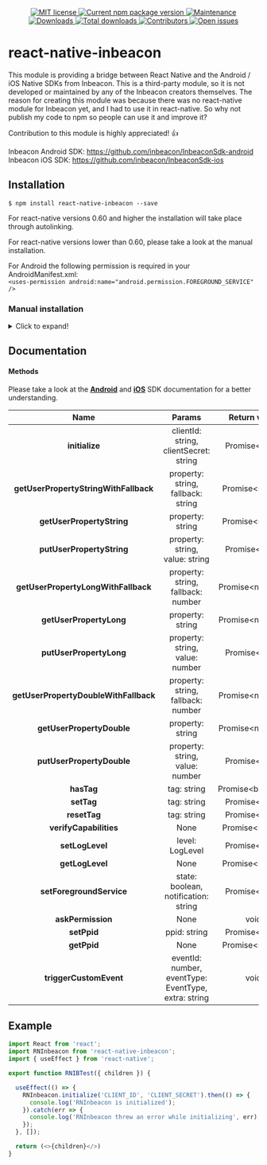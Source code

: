 <p align="center">
  <a href="./LICENSE">
    <img src="https://img.shields.io/badge/license-MIT-blue.svg" alt="MIT license" />
  </a>
  <a href="https://npmjs.org/package/react-native-inbeacon">
    <img src="http://img.shields.io/npm/v/react-native-inbeacon.svg" alt="Current npm package version" />
  </a>
  <a href="https://github.com/ramonvermeulen/react-native-inbeacon/graphs/commit-activity">
    <img src="https://img.shields.io/badge/Maintained%3F-yes-brightgreen.svg" alt="Maintenance" />
  </a>
  <a href="https://npmjs.org/package/react-native-inbeacon-reborn">
    <img src="http://img.shields.io/npm/dm/react-native-inbeacon.svg" alt="Downloads" />
  </a>
  <a href="https://npmjs.org/package/react-native-inbeacon">
    <img src="http://img.shields.io/npm/dt/react-native-inbeacon.svg?label=total%20downloads" alt="Total downloads" />
  </a>
  <a href="https://github.com/ramonvermeulen/react-native-inbeacon/graphs/contributors">
    <img src="https://img.shields.io/github/contributors/ramonvermeulen/react-native-inbeacon" alt="Contributors" />
  </a>
  <a href="https://github.com/ramonvermeulen/react-native-inbeacon/issues">
    <img src="https://img.shields.io/github/issues-raw/ramonvermeulen/react-native-inbeacon" alt="Open issues" />
  </a>
</p>

# react-native-inbeacon

This module is providing a bridge between React Native and the Android / iOS Native SDKs from Inbeacon. 
This is a third-party module, so it is not developed or maintained by any of the Inbeacon creators themselves. 
The reason for creating this module was because there was no react-native module for Inbeacon yet, and I had to use it in react-native. 
So why not publish my code to npm so people can use it and improve it?

Contribution to this module is highly appreciated! 👍

Inbeacon Android SDK: https://github.com/inbeacon/InbeaconSdk-android \
Inbeacon iOS SDK: https://github.com/inbeacon/InbeaconSdk-ios

## Installation
`$ npm install react-native-inbeacon --save`

For react-native versions 0.60 and higher the installation will take place through autolinking.

For react-native versions lower than 0.60, please take a look at the manual installation.

For Android the following permission is required in your AndroidManifest.xml:<br>
`<uses-permission android:name="android.permission.FOREGROUND_SERVICE" />`
### Manual installation
<details>
  <summary>Click to expand!</summary>
  
  #### iOS

  1. In XCode, in the project navigator, right click `Libraries` ➜ `Add Files to [your project's name]`
  2. Go to `node_modules` ➜ `react-native-inbeacon` and add `RNInbeacon.xcodeproj`
  3. In XCode, in the project navigator, select your project. Add `libRNInbeacon.a` to your project's `Build Phases` ➜ `Link Binary With Libraries`
  4. Run your project (`Cmd+R`)<

  #### Android

  1. Open up `android/app/src/main/java/[...]/MainActivity.java`
    - Add `import com.reactlibrary.RNInbeaconPackage;` to the imports at the top of the file
    - Add `new RNInbeaconPackage()` to the list returned by the `getPackages()` method
  2. Append the following lines to `android/settings.gradle`:
      ```
      include ':react-native-inbeacon'
      project(':react-native-inbeacon').projectDir = new File(rootProject.projectDir, 	'../node_modules/react-native-inbeacon/android')
      ```
  3. Insert the following lines inside the dependencies block in `android/app/build.gradle`:
      ```
        compile project(':react-native-inbeacon')
      ```
</details>

## Documentation
#### Methods
Please take a look at the [__Android__](https://github.com/inbeacon/InbeaconSdk-android/blob/master/documentation/using-the-sdk.md) and [__iOS__](https://github.com/inbeacon/InbeaconSdk-IOS/blob/master/documentation/using-the-sdk.md) SDK documentation for a better understanding.

| Name          | Params        | Return value | iOS   |  Android |
|:-------------:|:-------------:|:------------:|:-----:|---------:|
| **initialize** | clientId: string,<br>clientSecret: string | Promise&lt;void&gt; | ✔ | ✔ |
| **getUserPropertyStringWithFallback** | property: string,<br>fallback: string | Promise&lt;string&gt; | ✔ | ✔ |
| **getUserPropertyString** | property: string | Promise&lt;string&gt; | ✔ | ✔ |
| **putUserPropertyString** | property: string,<br>value: string | Promise&lt;void&gt; | ✔ | ✔ |
| **getUserPropertyLongWithFallback** | property: string,<br>fallback: number | Promise&lt;number&gt; | ✔ | ✔ |
| **getUserPropertyLong** | property: string | Promise&lt;number&gt; | ✔ | ✔ |
| **putUserPropertyLong** | property: string,<br>value: number | Promise&lt;void&gt; | ✔ | ✔ |
| **getUserPropertyDoubleWithFallback** | property: string,<br>fallback: number | Promise&lt;number&gt; | ✔ | ✔ |
| **getUserPropertyDouble** | property: string | Promise&lt;number&gt; | ✔ | ✔ |
| **putUserPropertyDouble** | property: string,<br>value: number | Promise&lt;void&gt; | ✔ | ✔ |
| **hasTag** | tag: string | Promise&lt;boolean&gt; | ✔ | ✔ |
| **setTag** | tag: string | Promise&lt;void&gt; | ✔ | ✔ |
| **resetTag** | tag: string | Promise&lt;void&gt; | ✔ | ✔ |
| **verifyCapabilities** | None | Promise&lt;string&gt; | ✔ | ✔ |
| **setLogLevel** | level: LogLevel | Promise&lt;void&gt; | ✔ | ✔ |
| **getLogLevel** | None | Promise&lt;string&gt; | ✔ | ✔ |
| **setForegroundService** | state: boolean,<br>notification: string | Promise&lt;void&gt; | No support | ✔ |
| **askPermission** | None | void | ✔ | ✔ |
| **setPpid** | ppid: string | Promise&lt;void&gt; | ✔ | ✔ |
| **getPpid** | None | Promise&lt;string&gt; | ✔ | ✔ |
| **triggerCustomEvent** | eventId: number,<br>eventType: EventType,<br>extra: string | void | ✔ | ✔ |


## Example
```javascript
import React from 'react';
import RNInbeacon from 'react-native-inbeacon';
import { useEffect } from 'react-native';

export function RNIBTest({ children }) {

  useEffect(() => {
    RNInbeacon.initialize('CLIENT_ID', 'CLIENT_SECRET').then(() => {
      console.log('RNInbeacon is initialized');
    }).catch(err => {
      console.log('RNInbeacon threw an error while initializing', err);
    });
  }, []);

  return (<>{children}</>)
}
```
